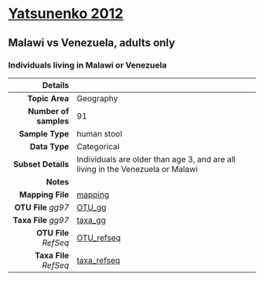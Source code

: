 # [Yatsunenko 2012]( ../docs/yatsunenko.html )
## Malawi vs Venezuela, adults only

### Individuals living in Malawi or Venezuela

| Details                   |                                                           |
| ------------------------: |-----------------------------------------------------------|
| **Topic Area**                | Geography                                                |
| **Number of samples**         | 91                                         |
| **Sample Type**               | human stool                                         |
| **Data Type**                 | Categorical                                           |
| **Subset Details**            | Individuals are older than age 3, and are all living in the Venezuela or Malawi                                  |
| **Notes**                     |                                          |
| **Mapping File**              | [mapping]( ../datasets/yatsunenko/mapping-malawi-venezuela.txt)        |
| **OTU File** *gg97*           | [OTU_gg]( ../datasets/yatsunenko/gg/otutable.txt)          |
| **Taxa File** *gg97*          | [taxa_gg]( ../datasets/yatsunenko/gg/taxatable.txt)        |
| **OTU File** *RefSeq*         | [OTU_refseq]( ../datasets/yatsunenko/refseq/otutable.txt)  |
| **Taxa File** *RefSeq*        | [taxa_refseq]( ../datasets/yatsunenko/refseq/taxatable.txt)|